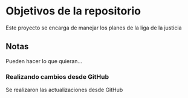 # Objetivos de la repositorio

Este proyecto se encarga de manejar los planes de la liga de la justicia


## Notas
Pueden hacer lo que quieran...

### Realizando cambios desde GitHub
Se realizaron las actualizaciones desde GitHub
